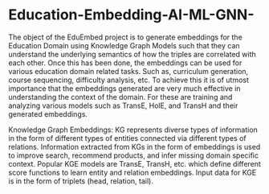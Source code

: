 # Education-Embedding-AI-ML-GNN-

The object of the EduEmbed project is to generate embeddings for the Education
Domain using Knowledge Graph Models such that they can understand the
underlying semantics of how the triples are correlated with each other. Once this
has been done, the embeddings can be used for various education domain related
tasks. Such as, curriculum generation, course sequencing, difficulty analysis, etc.
To achieve this it is of utmost importance that the embeddings generated are very
much effective in understanding the context of the domain. For these are training
and analyzing various models such as TransE, HolE, and TransH and their
generated embeddings.

Knowledge Graph Embeddings:
KG represents diverse types of information in the form of different types of entities
connected via different types of relations. Information extracted from KGs in the
form of embeddings is used to improve search, recommend products, and infer
missing domain specific context. Popular KGE models are TransE, TransH, etc.
which define different score functions to learn entity and relation embeddings.
Input data for KGE is in the form of triplets (head, relation, tail).
